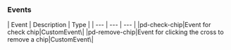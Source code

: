 <h3>Events</h3>
| Event | Description | Type |
 | --- | --- | --- |
|pd-check-chip|Event for check chip|CustomEvent\<any\>|
|pd-remove-chip|Event for clicking the cross to remove a chip|CustomEvent\<any\>|